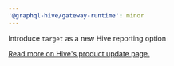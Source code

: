 ```yaml
---
'@graphql-hive/gateway-runtime': minor
---
```


Introduce `target` as a new Hive reporting option

[Read more on Hive's product update page.](https://the-guild.dev/graphql/hive/product-updates/2025-03-10-new-access-tokens)
